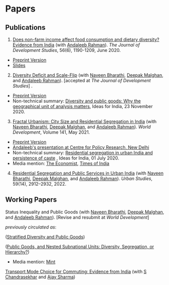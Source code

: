 # Papers



## Publications

1. [Does non-farm income affect food consumption and dietary diversity? Evidence from India](https://www.tandfonline.com/doi/abs/10.1080/00220388.2019.1640871?journalCode=fjds20) (with [Andaleeb Rahman](https://sites.google.com/view/andaleebrahman/)). *The Journal of Development Studies*, 56(6), 1190-1209, June 2020.  

  - [Preprint Version](https://www.dropbox.com/s/c4rd277iohktgxe/ARSM%28NonFarmDietaryDiversity%29Preprint.pdf)
  - [Slides](https://www.dropbox.com/s/l74wa7114ocfkdr/aaeaBeamer.pdf?dl=0)

2. [Diversity Deficit and Scale-Flip](https://www.tandfonline.com/doi/abs/10.1080/00220388.2020.1802011) (with [Naveen Bharathi](https://www.google.com/url?q=https%3A%2F%2Fsites.google.com%2Fsite%2Fnaveenbharathi%2Fhome&sa=D&sntz=1&usg=AFQjCNEowK4qt19STjYsbO99-pJZVv_jAg), [Deepak Malghan](http://www.google.com/url?q=http%3A%2F%2Fwww.iimb.ac.in%2Fuser%2F44%2Fdeepak-malghan&sa=D&sntz=1&usg=AFQjCNGWX5buViX3-7LdADQUP5zl_lUXEg), and [Andaleeb Rahman](https://www.google.com/url?q=https%3A%2F%2Fsites.google.com%2Fview%2Fandaleebrahman%2F&sa=D&sntz=1&usg=AFQjCNEqaM2hbyCnOjcGOq2fbk543YOeEQ)). [accepted at *The Journal of Development Studies*] .
  
  - [Preprint Version](https://www.dropbox.com/s/q4qu5sy9h74zabn/scaleFlipWP.pdf)
  - Non-technical summary: [Diversity and public goods: Why the geographical unit of analysis matters](https://www.ideasforindia.in/topics/governance/diversity-and-public-goods-why-the-geographical-unit-of-analysis-matters.html), Ideas for India, 23 November 2020.



3. [Fractal Urbanism: City Size and Residential Segregation in India](https://www.sciencedirect.com/science/article/pii/S0305750X21000097) (with [Naveen Bharathi](https://sites.google.com/site/naveenbharathi), [Deepak Malghan](https://www.iimb.ac.in/user/93/deepak-malghan), and [Andaleeb Rahman](https://sites.google.com/view/andaleebrahman/)).  *World Development*, Volume 141, May 2021.  
  
  - [Preprint Version](https://osf.io/preprints/socarxiv/3ycrb/)
  - [Andaleeb's presentation at Centre for Policy Research, New Delhi](https://www.youtube.com/watch?v=zMz4Y9DfLns&ab_channel=CentreforPolicyResearch)
  - Non-technical summary: [Residential segregation in urban India and persistence of caste](https://www.ideasforindia.in/topics/urbanisation/residential-segregation-in-urban-india-and-persistence-of-caste-i.html) , Ideas for India, 01 July 2020.
  - Media mention: [The Economist](https://www.economist.com/asia/2020/07/23/even-as-india-urbanises-caste-discrimination-remains-rife), [Times of India](https://timesofindia.indiatimes.com/city/gurgaon/90-of-Gurugrams-SC/ST-residents-in-25-of-its-neighbourhoods-Delhis-into-40/articleshow/81360930.cms)



4. [Residential Segregation and Public Services in Urban India](https://www.dropbox.com/s/eexxrn80t2orft2/ResSegPubServ_preprint.pdf) (with [Naveen Bharathi](https://sites.google.com/site/naveenbharathi), [Deepak Malghan](https://www.iimb.ac.in/user/93/deepak-malghan), and [Andaleeb Rahman](https://sites.google.com/view/andaleebrahman/)). *Urban Studies*, 59(14), 2912–2932, 2022. 



## Working Papers

Status Inequality and Public Goods (with [Naveen Bharathi](https://sites.google.com/site/naveenbharathi), [Deepak Malghan](https://www.iimb.ac.in/user/93/deepak-malghan), and [Andaleeb Rahman](https://sites.google.com/view/andaleebrahman/)). [Revise and resubmit at _World Development_]

_previously circulated as_:

([Stratified Diversity and Public Goods](https://www.dropbox.com/s/xhir5hk536i7xlt/StratDivPreprint.pdf?dl=0))

([Public Goods, and Nested Subnational Units:  Diversity, Segregation, or Hierarchy?](https://www.dropbox.com/s/innq7eyh2905dam/DivSegHie_PreprintFeb2019.pdf?dl=0))

  - Media mention: [Mint](https://www.google.com/url?q=https%3A%2F%2Fwww.livemint.com%2FPolitics%2FSNxvpkiDcejxNS6FhJvOkK%2FCaste-system-in-India-influences-provisioning-of-public-good.html&sa=D&sntz=1&usg=AFQjCNF5R0SNbXcXXllwDv4a1TudnlnQ_A)



[Transport Mode Choice for Commuting: Evidence from India](https://osf.io/preprints/socarxiv/qh8m5/) (with [S Chandrasekhar](http://www.igidr.ac.in/faculty/chandra/) and [Ajay Sharma](https://sites.google.com/site/ajayiim2015/home))